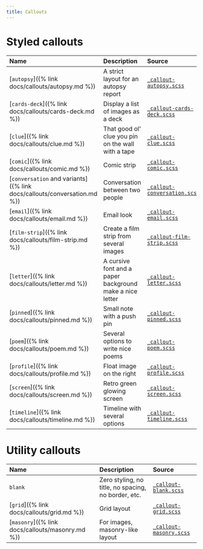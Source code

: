 ```yaml
---
title: Callouts
---
```


# Styled callouts

| Name | Description | Source |
|:-----|:------------|:-------|
| [`autopsy`]({% link docs/callouts/autopsy.md %}) | A strict layout for an autopsy report | [`_callout-autopsy.scss`](https://github.com/ElsaTam/obsidian-fancy-a-story/blob/main/scss/editor/callouts/_callout-autopsy.scss) |
| [`cards-deck`]({% link docs/callouts/cards-deck.md %}) | Display a list of images as a deck | [`_callout-cards-deck.scss`](https://github.com/ElsaTam/obsidian-fancy-a-story/blob/main/scss/editor/callouts/_callout-cards-deck.scss) |
| [`clue`]({% link docs/callouts/clue.md %}) | That good ol' clue you pin on the wall with a tape | [`_callout-clue.scss`](https://github.com/ElsaTam/obsidian-fancy-a-story/blob/main/scss/editor/callouts/_callout-clue.scss) |
| [`comic`]({% link docs/callouts/comic.md %}) | Comic strip | [`_callout-comic.scss`](https://github.com/ElsaTam/obsidian-fancy-a-story/blob/main/scss/editor/callouts/_callout-comic.scss) |
| [`conversation` and variants]({% link docs/callouts/conversation.md %}) | Conversation between two people | [`_callout-conversation.scss`](https://github.com/ElsaTam/obsidian-fancy-a-story/blob/main/scss/editor/callouts/_callout-conversation.scss) |
| [`email`]({% link docs/callouts/email.md %}) | Email look | [`_callout-email.scss`](https://github.com/ElsaTam/obsidian-fancy-a-story/blob/main/scss/editor/callouts/_callout-email.scss) |
| [`film-strip`]({% link docs/callouts/film-strip.md %}) | Create a film strip from several images | [`_callout-film-strip.scss`](https://github.com/ElsaTam/obsidian-fancy-a-story/blob/main/scss/editor/callouts/_callout-film-strip.scss) |
| [`letter`]({% link docs/callouts/letter.md %}) | A cursive font and a paper background make a nice letter | [`_callout-letter.scss`](https://github.com/ElsaTam/obsidian-fancy-a-story/blob/main/scss/editor/callouts/_callout-letter.scss) |
| [`pinned`]({% link docs/callouts/pinned.md %}) | Small note with a push pin | [`_callout-pinned.scss`](https://github.com/ElsaTam/obsidian-fancy-a-story/blob/main/scss/editor/callouts/_callout-pinned.scss) |
| [`poem`]({% link docs/callouts/poem.md %}) | Several options to write nice poems | [`_callout-poem.scss`](https://github.com/ElsaTam/obsidian-fancy-a-story/blob/main/scss/editor/callouts/_callout-poem.scss) |
| [`profile`]({% link docs/callouts/profile.md %}) | Float image on the right | [`_callout-profile.scss`](https://github.com/ElsaTam/obsidian-fancy-a-story/blob/main/scss/editor/callouts/_callout-profile.scss) |
| [`screen`]({% link docs/callouts/screen.md %}) | Retro green glowing screen | [`_callout-screen.scss`](https://github.com/ElsaTam/obsidian-fancy-a-story/blob/main/scss/editor/callouts/_callout-screen.scss) |
| [`timeline`]({% link docs/callouts/timeline.md %}) | Timeline with several options | [`_callout-timeline.scss`](https://github.com/ElsaTam/obsidian-fancy-a-story/blob/main/scss/editor/callouts/_callout-timeline.scss) |

# Utility callouts

| Name | Description | Source |
|:-----|:------------|:-------|
| `blank` | Zero styling, no title, no spacing, no border, etc. | [`_callout-blank.scss`](https://github.com/ElsaTam/obsidian-fancy-a-story/blob/main/scss/editor/callouts/_callout-blank.scss) |
| [`grid`]({% link docs/callouts/grid.md %}) | Grid layout | [`_callout-grid.scss`](https://github.com/ElsaTam/obsidian-fancy-a-story/blob/main/scss/editor/callouts/_callout-grid.scss) |
| [`masonry`]({% link docs/callouts/masonry.md %}) | For images, masonry-like layout | [`_callout-masonry.scss`](https://github.com/ElsaTam/obsidian-fancy-a-story/blob/main/scss/editor/callouts/_callout-masonry.scss) |

